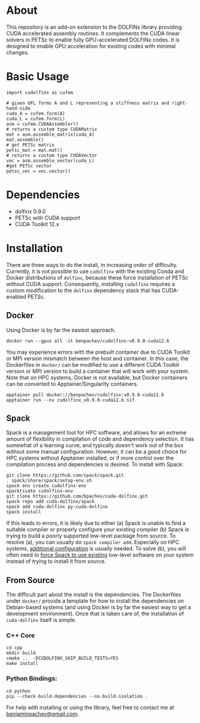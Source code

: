 # About

This repository is an add-on extension to the DOLFINx library providing CUDA accelerated assembly routines. It complements the CUDA linear solvers in PETSc to enable fully GPU-accelerated DOLFINx codes. It is designed to enable GPU acceleration for existing codes with minimal changes.

# Basic Usage

```
import cudolfinx as cufem

# given UFL forms A and L representing a stiffness matrix and right-hand-side
cuda_A = cufem.form(A)
cuda_L = cufem.form(L)
asm = cufem.CUDAAssembler()
# returns a custom type CUDAMatrix
mat = asm.assemble_matrix(cuda_A)
mat.assemble()
# get PETSc matrix
petsc_mat = mat.mat()
# returns a custom type CUDAVector
vec = asm.assemble_vector(cuda_L)
#get PETSc vector
petsc_vec = vec.vector()
```

# Dependencies

- dolfinx 0.9.0
- PETSc with CUDA support
- CUDA Toolkit 12.x

# Installation

There are three ways to do the install, in increasing order of difficulty. Currently, it is not possible to use `cudolfinx` with the existing Conda and Docker distributions of `dolfinx`, because these force installation of PETSc without CUDA support. Consequently, installing `cudolfinx` requires a custom modification to the `dolfinx` dependency stack that has CUDA-enabled PETSc.

## Docker

Using Docker is by far the easiest approach.

```
docker run --gpus all -it benpachev/cudolfinx:v0.9.0-cuda12.6
```
You may experience errors with the prebuilt container due to CUDA Toolkit or MPI version mismatch between the host and container. In this case, the Dockerfiles in `docker/` can be modified to use a different CUDA Toolkit version or MPI version to build a container that will work with your system. Note that on HPC systems, Docker is not available, but Docker containers can be converted to Apptainer/Singularity containers.

```
apptainer pull docker://benpachev/cudolfinx:v0.9.0-cuda12.6
apptainer run --nv cudolfinx_v0.9.0-cuda12.6.sif
```

## Spack

Spack is a management tool for HPC software, and allows for an extreme amount of flexibility in compilation of code and dependency selection. It has somewhat of a learning curve, and typically doesn't work out of the box without some manual configuration. However, it can be a good choice for HPC systems without Apptainer installed, or if more control over the compilation process and dependencies is desired. To install with Spack:

```
git clone https://github.com/spack/spack.git
. spack/share/spack/setup-env.sh
spack env create cudolfinx-env
spacktivate cudolfinx-env
git clone https://github.com/bpachev/cuda-dolfinx.git
spack repo add cuda-dolfinx/spack
spack add cuda-dolfinx py-cuda-dolfinx
spack install
```

If this leads to errors, it is likely due to either (a) Spack is unable to find a suitable compiler or properly configure your existing compiler (b) Spack is trying to build a poorly supported low-level package from source. To resolve (a), you can usually do `spack compiler add`. Especially on HPC systems, [additional configuration](https://spack-tutorial.readthedocs.io/en/latest/tutorial_configuration.html#compiler-configuration) is usually needed. To solve (b), you will often need to [force Spack to use existing](https://spack-tutorial.readthedocs.io/en/latest/tutorial_configuration.html#external-packages) low-level software on your system instead of trying to install it from source.

## From Source

The difficult part about the install is the dependencies. The Dockerfiles under `docker/` provide a template for how to install the dependencies on Debian-based systems (and using Docker is by far the easiest way to get a development environment). Once that is taken care of, the installation of `cuda-dolfinx` itself is simple. 

### C++ Core
```
cd cpp
mkdir build
cmake ..  -DCUDOLFINX_SKIP_BUILD_TESTS=YES
make install
```

### Python Bindings:
```
cd python
pip --check-build-dependencies --no-build-isolation .
```

For help with installing or using the library, feel free to contact me at benjaminpachev@gmail.com.
